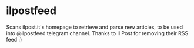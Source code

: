 # ilpostfeed
Scans ilpost.it's homepage to retrieve and parse new articles, to be used into @ilpostfeed telegram channel.
Thanks to Il Post for removing their RSS feed :)

